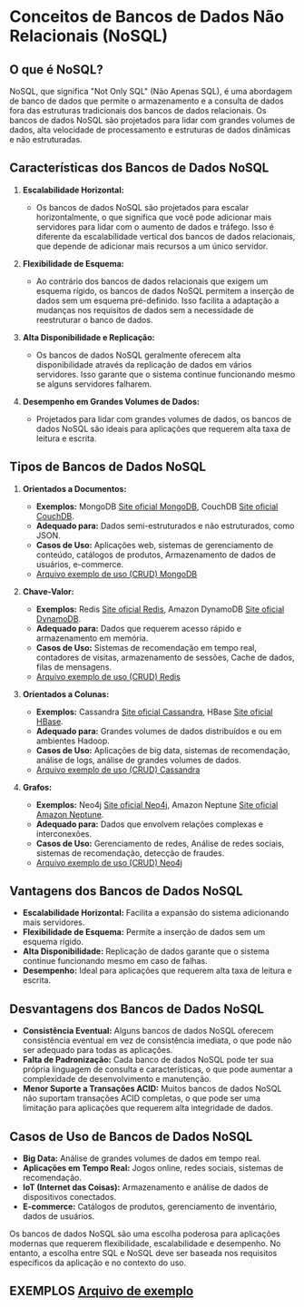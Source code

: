 # Conceitos de Bancos de Dados Não Relacionais (NoSQL)

## O que é NoSQL?

NoSQL, que significa "Not Only SQL" (Não Apenas SQL), é uma abordagem de banco de dados que permite o armazenamento e a consulta de dados fora das estruturas tradicionais dos bancos de dados relacionais. Os bancos de dados NoSQL são projetados para lidar com grandes volumes de dados, alta velocidade de processamento e estruturas de dados dinâmicas e não estruturadas.

## Características dos Bancos de Dados NoSQL

1. **Escalabilidade Horizontal:**
   - Os bancos de dados NoSQL são projetados para escalar horizontalmente, o que significa que você pode adicionar mais servidores para lidar com o aumento de dados e tráfego. Isso é diferente da escalabilidade vertical dos bancos de dados relacionais, que depende de adicionar mais recursos a um único servidor.

2. **Flexibilidade de Esquema:**
   - Ao contrário dos bancos de dados relacionais que exigem um esquema rígido, os bancos de dados NoSQL permitem a inserção de dados sem um esquema pré-definido. Isso facilita a adaptação a mudanças nos requisitos de dados sem a necessidade de reestruturar o banco de dados.

3. **Alta Disponibilidade e Replicação:**
   - Os bancos de dados NoSQL geralmente oferecem alta disponibilidade através da replicação de dados em vários servidores. Isso garante que o sistema continue funcionando mesmo se alguns servidores falharem.

4. **Desempenho em Grandes Volumes de Dados:**
   - Projetados para lidar com grandes volumes de dados, os bancos de dados NoSQL são ideais para aplicações que requerem alta taxa de leitura e escrita.

## Tipos de Bancos de Dados NoSQL

1. **Orientados a Documentos:**
   - **Exemplos:** MongoDB [Site oficial MongoDB](https://www.mongodb.com), CouchDB [Site oficial CouchDB](https://couchdb.apache.org/).
   - **Adequado para:** Dados semi-estruturados e não estruturados, como JSON.
   - **Casos de Uso:** Aplicações web, sistemas de gerenciamento de conteúdo, catálogos de produtos, Armazenamento de dados de usuários, e-commerce.
   - [Arquivo exemplo de uso (CRUD) MongoDB](/NoSQL/mongodb_crud.txt)

2. **Chave-Valor:**
   - **Exemplos:** Redis [Site oficial Redis](https://redis.io), Amazon DynamoDB [Site oficial DynamoDB](https://aws.amazon.com/dynamodb/).
   - **Adequado para:** Dados que requerem acesso rápido e armazenamento em memória.
   - **Casos de Uso:** Sistemas de recomendação em tempo real, contadores de visitas, armazenamento de sessões, Cache de dados, filas de mensagens.
   - [Arquivo exemplo de uso (CRUD) Redis](/NoSQL/redis_crud.txt)

3. **Orientados a Colunas:**
   - **Exemplos:** Cassandra [Site oficial Cassandra](https://cassandra.apache.org), HBase [Site oficial HBase](https://hbase.apache.org).
   - **Adequado para:** Grandes volumes de dados distribuídos e ou em ambientes Hadoop.
   - **Casos de Uso:** Aplicações de big data, sistemas de recomendação, análise de logs, análise de grandes volumes de dados.
   - [Arquivo exemplo de uso (CRUD) Cassandra](/NoSQL/cassandra_crud.txt)

4. **Grafos:**
   - **Exemplos:** Neo4j [Site oficial Neo4j](https://neo4j.com), Amazon Neptune [Site oficial Amazon Neptune](https://aws.amazon.com/pt/neptune/).
   - **Adequado para:** Dados que envolvem relações complexas e interconexões.
   - **Casos de Uso:** Gerenciamento de redes, Análise de redes sociais, sistemas de recomendação, detecção de fraudes.
   - [Arquivo exemplo de uso (CRUD) Neo4j](/NoSQL/neo4j_crud.txt)

## Vantagens dos Bancos de Dados NoSQL

- **Escalabilidade Horizontal:** Facilita a expansão do sistema adicionando mais servidores.
- **Flexibilidade de Esquema:** Permite a inserção de dados sem um esquema rígido.
- **Alta Disponibilidade:** Replicação de dados garante que o sistema continue funcionando mesmo em caso de falhas.
- **Desempenho:** Ideal para aplicações que requerem alta taxa de leitura e escrita.

## Desvantagens dos Bancos de Dados NoSQL

- **Consistência Eventual:** Alguns bancos de dados NoSQL oferecem consistência eventual em vez de consistência imediata, o que pode não ser adequado para todas as aplicações.
- **Falta de Padronização:** Cada banco de dados NoSQL pode ter sua própria linguagem de consulta e características, o que pode aumentar a complexidade de desenvolvimento e manutenção.
- **Menor Suporte a Transações ACID:** Muitos bancos de dados NoSQL não suportam transações ACID completas, o que pode ser uma limitação para aplicações que requerem alta integridade de dados.

## Casos de Uso de Bancos de Dados NoSQL

- **Big Data:** Análise de grandes volumes de dados em tempo real.
- **Aplicações em Tempo Real:** Jogos online, redes sociais, sistemas de recomendação.
- **IoT (Internet das Coisas):** Armazenamento e análise de dados de dispositivos conectados.
- **E-commerce:** Catálogos de produtos, gerenciamento de inventário, dados de usuários.

Os bancos de dados NoSQL são uma escolha poderosa para aplicações modernas que requerem flexibilidade, escalabilidade e desempenho. No entanto, a escolha entre SQL e NoSQL deve ser baseada nos requisitos específicos da aplicação e no contexto do uso.

## EXEMPLOS [Arquivo de exemplo](/NoSQL/exemplos.sql)
